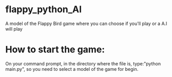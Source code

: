 # flappy_python_AI
A model of the Flappy Bird game where you can choose if you'll play or a A.I will play

# How to start the game:

On your command prompt, in the directory where the file is, type:"python main.py", so you need to select a model of the game for begin.
